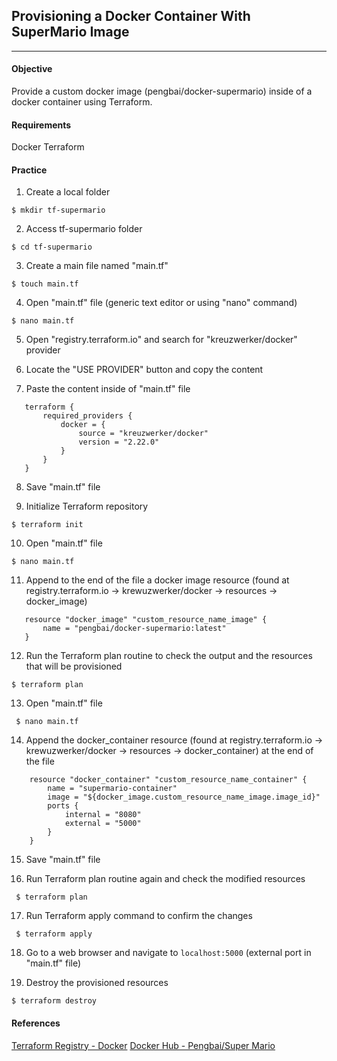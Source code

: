 ## Provisioning a Docker Container With SuperMario Image 
---
 
#### Objective 

Provide a custom docker image (pengbai/docker-supermario) inside of a docker container using Terraform.

#### Requirements
Docker
Terraform

#### Practice

1) Create a local folder

 ```$ mkdir tf-supermario```

2) Access tf-supermario folder

 ```$ cd tf-supermario```

3) Create a main file named "main.tf" 

 ```$ touch main.tf```

4) Open "main.tf" file (generic text editor or using "nano" command)

 ```$ nano main.tf```

5) Open "registry.terraform.io" and search for "kreuzwerker/docker" provider

6) Locate the "USE PROVIDER" button and copy the content

7) Paste the content inside of "main.tf" file
 ```
    terraform {
        required_providers {
            docker = {
                source = "kreuzwerker/docker"
                version = "2.22.0"
            }
        }
    }
 ```
 8) Save "main.tf" file

 9) Initialize Terraform repository

 ``` $ terraform init ```
 
 10) Open "main.tf" file

 ``` $ nano main.tf ```

 11) Append to the end of the file a docker image resource (found at registry.terraform.io -> krewuzwerker/docker -> resources -> docker_image)
 ```
    resource "docker_image" "custom_resource_name_image" {
        name = "pengbai/docker-supermario:latest"
    }
 ```

 12) Run the Terraform plan routine to check the output and the resources that will be provisioned

 ``` $ terraform plan ```

 13) Open "main.tf" file

 ``` $ nano main.tf```

 14) Append the docker_container resource (found at registry.terraform.io -> krewuzwerker/docker -> resources -> docker_container) at the end of the file
```
    resource "docker_container" "custom_resource_name_container" {
        name = "supermario-container"
        image = "${docker_image.custom_resource_name_image.image_id}"
        ports {
            internal = "8080"
            external = "5000"
        }
    }
```

15) Save "main.tf" file

16) Run Terraform plan routine again and check the modified resources

 ``` $ terraform plan```

17) Run Terraform apply command to confirm the changes

 ``` $ terraform apply```

18) Go to a web browser and navigate to ``` localhost:5000 ``` (external port in "main.tf" file)

19) Destroy the provisioned resources

 ``` $ terraform destroy ```

#### References
[Terraform Registry - Docker](https://registry.terraform.io/providers/kreuzwerker/docker)
[Docker Hub - Pengbai/Super Mario](https://hub.docker.com/r/pengbai/docker-supermario)